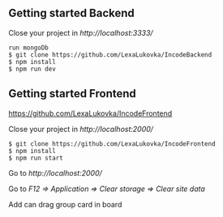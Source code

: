## Getting started Backend
Close your project in *http://localhost:3333/*

    run mongoDb
    $ git clone https://github.com/LexaLukovka/IncodeBackend
    $ npm install
    $ npm run dev
    
## Getting started Frontend
https://github.com/LexaLukovka/IncodeFrontend

Close your project in *http://localhost:2000/*

    $ git clone https://github.com/LexaLukovka/IncodeFrontend
    $ npm install
    $ npm run start

Go to *http://localhost:2000/*

Go to *F12 => Application => Clear storage => Clear site data*

Add can drag group card in board
